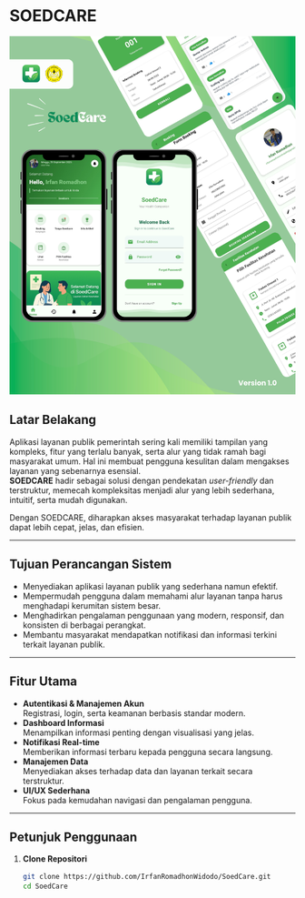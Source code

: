 # SOEDCARE
![MockUp Aplikasi](MockUp_SoedCare.png)

## Latar Belakang
Aplikasi layanan publik pemerintah sering kali memiliki tampilan yang kompleks, fitur yang terlalu banyak, serta alur yang tidak ramah bagi masyarakat umum. Hal ini membuat pengguna kesulitan dalam mengakses layanan yang sebenarnya esensial.  
**SOEDCARE** hadir sebagai solusi dengan pendekatan _user-friendly_ dan terstruktur, memecah kompleksitas menjadi alur yang lebih sederhana, intuitif, serta mudah digunakan.

Dengan SOEDCARE, diharapkan akses masyarakat terhadap layanan publik dapat lebih cepat, jelas, dan efisien.

---

## Tujuan Perancangan Sistem
- Menyediakan aplikasi layanan publik yang sederhana namun efektif.  
- Mempermudah pengguna dalam memahami alur layanan tanpa harus menghadapi kerumitan sistem besar.  
- Menghadirkan pengalaman penggunaan yang modern, responsif, dan konsisten di berbagai perangkat.  
- Membantu masyarakat mendapatkan notifikasi dan informasi terkini terkait layanan publik.

---

## Fitur Utama
- **Autentikasi & Manajemen Akun**  
  Registrasi, login, serta keamanan berbasis standar modern.
- **Dashboard Informasi**  
  Menampilkan informasi penting dengan visualisasi yang jelas.
- **Notifikasi Real-time**  
  Memberikan informasi terbaru kepada pengguna secara langsung.
- **Manajemen Data**  
  Menyediakan akses terhadap data dan layanan terkait secara terstruktur.
- **UI/UX Sederhana**  
  Fokus pada kemudahan navigasi dan pengalaman pengguna.

---

## Petunjuk Penggunaan
1. **Clone Repositori**
   ```bash
   git clone https://github.com/IrfanRomadhonWidodo/SoedCare.git
   cd SoedCare
